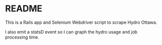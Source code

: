 # README

This is a Rails app and Selenium Webdriver script to scrape Hydro Ottawa.

I also emit a statsD event so I can graph the hydro usage and job processing time.
